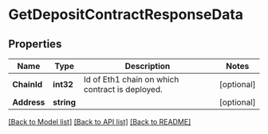 # GetDepositContractResponseData

## Properties

Name | Type | Description | Notes
------------ | ------------- | ------------- | -------------
**ChainId** | **int32** | Id of Eth1 chain on which contract is deployed. | [optional] 
**Address** | **string** |  | [optional] 

[[Back to Model list]](../README.md#documentation-for-models) [[Back to API list]](../README.md#documentation-for-api-endpoints) [[Back to README]](../README.md)


